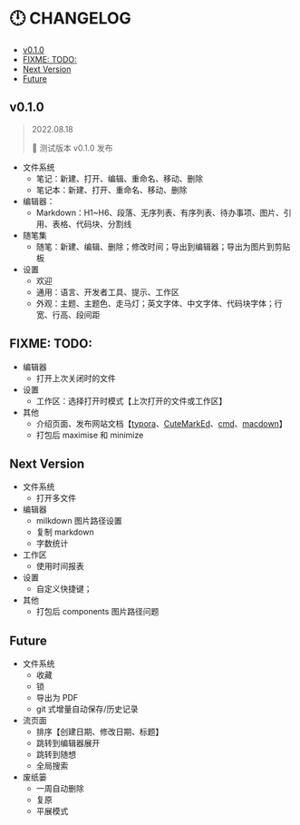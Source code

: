 # 🕛 CHANGELOG

- [v0.1.0](#v010)
- [FIXME: TODO:](#fixme-todo)
- [Next Version](#next-version)
- [Future](#future)

## v0.1.0

> 2022.08.18
>
> 🎉 测试版本 v0.1.0 发布

- 文件系统
  - 笔记：新建、打开、编辑、重命名、移动、删除
  - 笔记本：新建、打开、重命名、移动、删除
- 编辑器：
  - Markdown：H1~H6、段落、无序列表、有序列表、待办事项、图片、引用、表格、代码块、分割线
- 随笔集
  - 随笔：新建、编辑、删除；修改时间；导出到编辑器；导出为图片到剪贴板
- 设置
  - 欢迎
  - 通用：语言、开发者工具、提示、工作区
  - 外观：主题、主题色、走马灯；英文字体、中文字体、代码块字体；行宽、行高、段间距

## FIXME: TODO:

- 编辑器
  - 打开上次关闭时的文件
- 设置
  - 工作区：选择打开时模式【上次打开的文件或工作区】
- 其他
  - 介绍页面、发布网站文档【[typora](https://www.typora.io/)、[CuteMarkEd](https://cloose.github.io/CuteMarkEd/)、[cmd](https://www.zybuluo.com/cmd/)、[macdown](https://macdown.uranusjr.com/)】
  - 打包后 maximise 和 minimize

## Next Version

- 文件系统
  - 打开多文件
- 编辑器
  - milkdown 图片路径设置
  - 复制 markdown
  - 字数统计
- 工作区
  - 使用时间报表
- 设置
  - 自定义快捷键；
- 其他
  - 打包后 components 图片路径问题

## Future

- 文件系统
  - 收藏
  - 锁
  - 导出为 PDF
  - git 式增量自动保存/历史记录
- 流页面
  - 排序【创建日期、修改日期、标题】
  - 跳转到编辑器展开
  - 跳转到随想
  - 全局搜索
- 废纸篓
  - 一周自动删除
  - 复原
  - 平展模式
